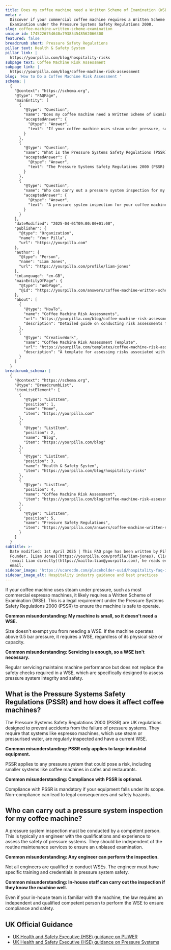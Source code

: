 ```yaml
---
title: Does my coffee machine need a Written Scheme of Examination (WSE)?
meta: >
  Discover if your commercial coffee machine requires a Written Scheme of
  Examination under the Pressure Systems Safety Regulations 2000.
slug: coffee-machine-written-scheme-examination
unique id: 1745226754640x793854548562066300
featured: false
breadcrumb short: Pressure Safety Regulations
pillar text: Health & Safety System
pillar link: |
  https://yourpilla.com/blog/hospitality-risks
subpage text: Coffee Machine Risk Assessment
subpage link: |
  https://yourpilla.com/blog/coffee-machine-risk-assessment
blog: 'How to Do a Coffee Machine Risk Assessment '
schema: |
  {
    "@context": "https://schema.org",
    "@type": "FAQPage",
    "mainEntity": [
      {
        "@type": "Question",
        "name": "Does my coffee machine need a Written Scheme of Examination (WSE)?",
        "acceptedAnswer": {
          "@type": "Answer",
          "text": "If your coffee machine uses steam under pressure, such as most commercial espresso machines, it likely requires a Written Scheme of Examination (WSE). This is mandated under the Pressure Systems Safety Regulations 2000 (PSSR) to guarantee safety in operation. It is required for units operating above 0.5 bar pressure, irrespective of their size or capacity, and regular servicing alone is insufficient as a WSE is needed to ensure safety through specific pressure system checks."
        }
      },
      {
        "@type": "Question",
        "name": "What is the Pressure Systems Safety Regulations (PSSR) and how does it affect coffee machines?",
        "acceptedAnswer": {
          "@type": "Answer",
          "text": "The Pressure Systems Safety Regulations 2000 (PSSR) are UK regulations that ensure safety by preventing accidents from pressure system failures. These regulations mandate regular inspections and a current Written Scheme of Examination (WSE) for pressure systems, including espresso machines that use steam or pressurised water. Compliance with PSSR is compulsory if the equipment falls within its scope, and applies to equipment of any size, including coffee machines in cafes and restaurants."
        }
      },
      {
        "@type": "Question",
        "name": "Who can carry out a pressure system inspection for my coffee machine?",
        "acceptedAnswer": {
          "@type": "Answer",
          "text": "A pressure system inspection for your coffee machine must be conducted by a competent, qualified engineer, specifically trained in pressure system safety. This person must be independent from routine maintenance services to ensure an unbiased examination. Even familiar in-house staff are not legally permitted to perform WSEs; it must be conducted by an external, qualified competent person to ensure compliance and safety."
        }
      }
    ],
    "dateModified": "2025-04-01T09:00:00+01:00",
    "publisher": {
      "@type": "Organization",
      "name": "Your Pilla",
      "url": "https://yourpilla.com"
    },
    "author": {
      "@type": "Person",
      "name": "Liam Jones",
      "url": "https://yourpilla.com/profile/liam-jones"
    },
    "inLanguage": "en-GB",
    "mainEntityOfPage": {
      "@type": "WebPage",
      "@id": "https://yourpilla.com/answers/coffee-machine-written-scheme-examination"
    },
    "about": [
      {
        "@type": "HowTo",
        "name": "Coffee Machine Risk Assessments",
        "url": "https://yourpilla.com/blog/coffee-machine-risk-assessment",
        "description": "Detailed guide on conducting risk assessments for coffee machines, necessary for maintaining safety and compliance."
      },
      {
        "@type": "CreativeWork",
        "name": "Coffee Machine Risk Assessment Template",
        "url": "https://yourpilla.com/templates/coffee-machine-risk-assessment",
        "description": "A template for assessing risks associated with coffee machines, facilitating regular evaluation and compliance with safety regulations."
      }
    ]
  }
breadcrumb_schema: |
  {
    "@context": "https://schema.org",
    "@type": "BreadcrumbList",
    "itemListElement": [
      {
        "@type": "ListItem",
        "position": 1,
        "name": "Home",
        "item": "https://yourpilla.com"
      },
      {
        "@type": "ListItem",
        "position": 2,
        "name": "Blog",
        "item": "https://yourpilla.com/blog"
      },
      {
        "@type": "ListItem",
        "position": 3,
        "name": "Health & Safety System",
        "item": "https://yourpilla.com/blog/hospitality-risks"
      },
      {
        "@type": "ListItem",
        "position": 4,
        "name": "Coffee Machine Risk Assessment",
        "item": "https://yourpilla.com/blog/coffee-machine-risk-assessment"
      },
      {
        "@type": "ListItem",
        "position": 5,
        "name": "Pressure Safety Regulations",
        "item": "https://yourpilla.com/answers/coffee-machine-written-scheme-examination"
      }
    ]
  }
subtitle: >-
  Date modified: 1st April 2025 | This FAQ page has been written by Pilla
  Founder, [Liam Jones](https://yourpilla.com/profile/liam-jones). Click to
  [email Liam directly](https://mailto:liam@yourpilla.com), he reads every
  email.
sidebar_image: 'https://ucarecdn.com/placeholder-uuid/hospitality-faq-image.jpg'
sidebar_image_alt: Hospitality industry guidance and best practices
---
```

If your coffee machine uses steam under pressure, such as most commercial espresso machines, it likely requires a Written Scheme of Examination (WSE). This is a legal requirement under the Pressure Systems Safety Regulations 2000 (PSSR) to ensure the machine is safe to operate.

**Common misunderstanding: My machine is small, so it doesn't need a WSE.**

Size doesn't exempt you from needing a WSE. If the machine operates above 0.5 bar pressure, it requires a WSE, regardless of its physical size or capacity.

**Common misunderstanding: Servicing is enough, so a WSE isn't necessary.**

Regular servicing maintains machine performance but does not replace the safety checks required in a WSE, which are specifically designed to assess pressure system integrity and safety.

## What is the Pressure Systems Safety Regulations (PSSR) and how does it affect coffee machines?

The Pressure Systems Safety Regulations 2000 (PSSR) are UK regulations designed to prevent accidents from the failure of pressure systems. They require that systems like espresso machines, which use steam or pressurised water, are regularly inspected and have a current WSE.

**Common misunderstanding: PSSR only applies to large industrial equipment.**

PSSR applies to any pressure system that could pose a risk, including smaller systems like coffee machines in cafes and restaurants.

**Common misunderstanding: Compliance with PSSR is optional.**

Compliance with PSSR is mandatory if your equipment falls under its scope. Non-compliance can lead to legal consequences and safety hazards.

## Who can carry out a pressure system inspection for my coffee machine?

A pressure system inspection must be conducted by a competent person. This is typically an engineer with the qualifications and experience to assess the safety of pressure systems. They should be independent of the routine maintenance services to ensure an unbiased examination.

**Common misunderstanding: Any engineer can perform the inspection.**

Not all engineers are qualified to conduct WSEs. The engineer must have specific training and credentials in pressure system safety.

**Common misunderstanding: In-house staff can carry out the inspection if they know the machine well.**

Even if your in-house team is familiar with the machine, the law requires an independent and qualified competent person to perform the WSE to ensure compliance and safety.

## UK Official Guidance

-   [UK Health and Safety Executive (HSE) guidance on PUWER](https://www.hse.gov.uk/work-equipment-machinery/puwer.htm)
-   [UK Health and Safety Executive (HSE) guidance on Pressure Systems](https://www.hse.gov.uk/pressure-systems/pesr.htm)
